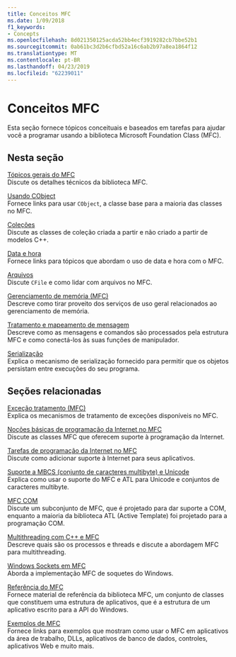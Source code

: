 ```yaml
---
title: Conceitos MFC
ms.date: 1/09/2018
f1_keywords:
- Concepts
ms.openlocfilehash: 8d021350125acda52bb4ecf3919282cb7bbe52b1
ms.sourcegitcommit: 0ab61bc3d2b6cfbd52a16c6ab2b97a8ea1864f12
ms.translationtype: MT
ms.contentlocale: pt-BR
ms.lasthandoff: 04/23/2019
ms.locfileid: "62239011"
---
```

# <a name="mfc-concepts"></a>Conceitos MFC

Esta seção fornece tópicos conceituais e baseados em tarefas para ajudar você a programar usando a biblioteca Microsoft Foundation Class (MFC).

## <a name="in-this-section"></a>Nesta seção

[Tópicos gerais do MFC](../mfc/general-mfc-topics.md)<br/>
Discute os detalhes técnicos da biblioteca MFC.

[Usando CObject](../mfc/using-cobject.md)<br/>
Fornece links para usar `CObject`, a classe base para a maioria das classes no MFC.

[Coleções](../mfc/collections.md)<br/>
Discute as classes de coleção criada a partir e não criado a partir de modelos C++.

[Data e hora](../atl-mfc-shared/date-and-time.md)<br/>
Fornece links para tópicos que abordam o uso de data e hora com o MFC.

[Arquivos](../mfc/files-in-mfc.md)<br/>
Discute `CFile` e como lidar com arquivos no MFC.

[Gerenciamento de memória (MFC)](../mfc/memory-management.md)<br/>
Descreve como tirar proveito dos serviços de uso geral relacionados ao gerenciamento de memória.

[Tratamento e mapeamento de mensagem](../mfc/message-handling-and-mapping.md)<br/>
Descreve como as mensagens e comandos são processados pela estrutura MFC e como conectá-los às suas funções de manipulador.

[Serialização](../mfc/serialization-in-mfc.md)<br/>
Explica o mecanismo de serialização fornecido para permitir que os objetos persistam entre execuções do seu programa.

## <a name="related-sections"></a>Seções relacionadas

[Exceção tratamento (MFC)](../mfc/exception-handling-in-mfc.md)<br/>
Explica os mecanismos de tratamento de exceções disponíveis no MFC.

[Noções básicas de programação da Internet no MFC](../mfc/mfc-internet-programming-basics.md)<br/>
Discute as classes MFC que oferecem suporte à programação da Internet.

[Tarefas de programação da Internet no MFC](../mfc/mfc-internet-programming-tasks.md)<br/>
Discute como adicionar suporte à Internet para seus aplicativos.

[Suporte a MBCS (conjunto de caracteres multibyte) e Unicode](../atl-mfc-shared/unicode-and-multibyte-character-set-mbcs-support.md)<br/>
Explica como usar o suporte do MFC e ATL para Unicode e conjuntos de caracteres multibyte.

[MFC COM](../mfc/mfc-com.md)<br/>
Discute um subconjunto de MFC, que é projetado para dar suporte a COM, enquanto a maioria da biblioteca ATL (Active Template) foi projetado para a programação COM.

[Multithreading com C++ e MFC](../parallel/multithreading-with-cpp-and-mfc.md)<br/>
Descreve quais são os processos e threads e discute a abordagem MFC para multithreading.

[Windows Sockets em MFC](../mfc/windows-sockets.md)<br/>
Aborda a implementação MFC de soquetes do Windows.

[Referência do MFC](../mfc/mfc-desktop-applications.md)<br/>
Fornece material de referência da biblioteca MFC, um conjunto de classes que constituem uma estrutura de aplicativos, que é a estrutura de um aplicativo escrito para a API do Windows.

[Exemplos de MFC](../overview/visual-cpp-samples.md)<br/>
Fornece links para exemplos que mostram como usar o MFC em aplicativos da área de trabalho, DLLs, aplicativos de banco de dados, controles, aplicativos Web e muito mais.
